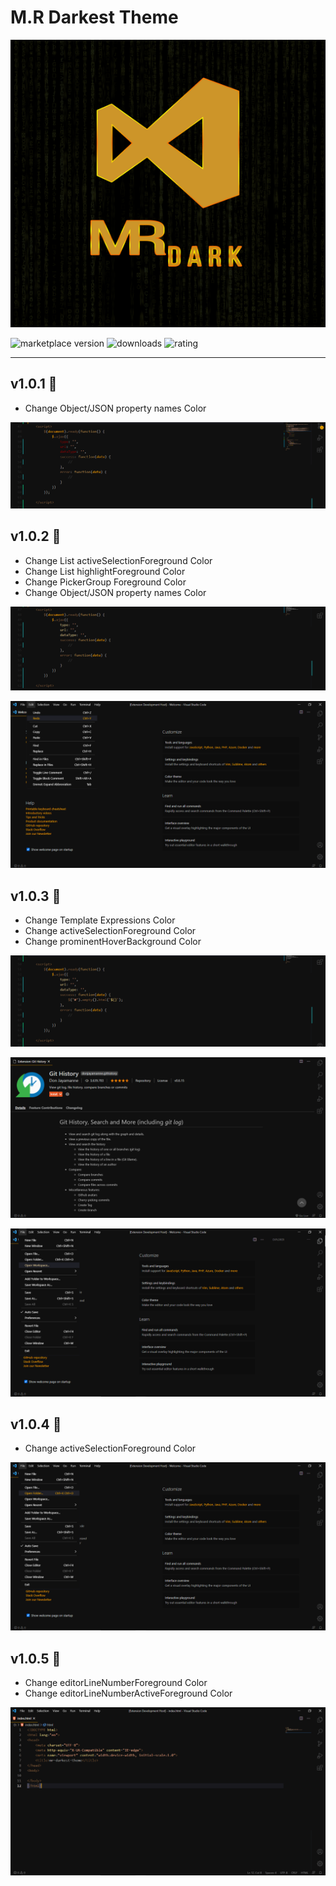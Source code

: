 # M.R Darkest Theme

<img src="./images/mr-dark.png" alt="Logo" title="Logo" width="100%" height="460">

![marketplace version](https://img.shields.io/visual-studio-marketplace/v/MahmoudMohamedRamadan.mr-darkest-theme "marketplace version")
![downloads](https://img.shields.io/visual-studio-marketplace/d/MahmoudMohamedRamadan.mr-darkest-theme "downloads")
![rating](https://img.shields.io/visual-studio-marketplace/stars/MahmoudMohamedRamadan.mr-darkest-theme "rating")

- - -

## v1.0.1 🎨

- Change Object/JSON property names Color

![Screen Shot-II](./images/code_v1.0.1.png)

## v1.0.2 🎨

- Change List activeSelectionForeground Color
- Change List highlightForeground Color
- Change PickerGroup Foreground Color
- Change Object/JSON property names Color

![Screen Shot-III](./images/code_v1.0.2_1.png)

![Screen Shot-IV](./images/code_v1.0.2_2.png)

## v1.0.3 🎨

- Change Template Expressions Color
- Change activeSelectionForeground Color
- Change prominentHoverBackground Color

![Screen Shot-V](./images/code_v1.0.3_1.png)

![Screen Shot-VI](./images/code_v1.0.3_2.png)

![Screen Shot-VII](./images/code_v1.0.3_3.png)

## v1.0.4 🎨

- Change activeSelectionForeground Color

![Screen Shot-IX](./images/code_v1.0.4.png)

## v1.0.5 🎨

- Change editorLineNumberForeground Color
- Change editorLineNumberActiveForeground Color

![Screen Shot-IX](./images/code_v1.0.5.png)
